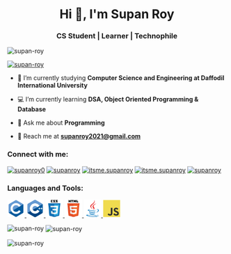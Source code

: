 <h1 align="center">Hi 👋, I'm Supan Roy</h1>
<h3 align="center">CS Student | Learner | Technophile</h3>

<p align="left"> <img src="https://komarev.com/ghpvc/?username=supan-roy&label=Profile%20views&color=0e75b6&style=flat" alt="supan-roy" /> </p>

<p align="left"> <a href="https://github.com/ryo-ma/github-profile-trophy"><img src="https://github-profile-trophy.vercel.app/?username=supan-roy" alt="supan-roy" /></a> </p>

- 🏫 I’m currently studying **Computer Science and Engineering at Daffodil International University**

- 💻 I’m currently learning **DSA, Object Oriented Programming & Database**

- 💬 Ask me about **Programming**

- 📧 Reach me at **supanroy2021@gmail.com**

<h3 align="left">Connect with me:</h3>
<p align="left">
<a href="https://twitter.com/supanroy0" target="blank"><img align="center" src="https://img.freepik.com/free-vector/new-2023-twitter-logo-x-icon-design_1017-45418.jpg?t=st=1737613913~exp=1737617513~hmac=f1ce63837d23d63e238142a0bea5ddff40baf822fab887dfc5533fbbfa94a253&w=740" alt="supanroy0" height="30" width="30" /></a>
<a href="https://linkedin.com/in/supanroy" target="blank"><img align="center" src="https://raw.githubusercontent.com/rahuldkjain/github-profile-readme-generator/master/src/images/icons/Social/linked-in-alt.svg" alt="supanroy" height="30" width="40" /></a>
<a href="https://facebook.com/supan.being.roy" target="blank"><img align="center" src="https://raw.githubusercontent.com/rahuldkjain/github-profile-readme-generator/master/src/images/icons/Social/facebook.svg" alt="itsme.supanroy" height="30" width="40" /></a>
<a href="https://instagram.com/supan.being.roy" target="blank"><img align="center" src="https://raw.githubusercontent.com/rahuldkjain/github-profile-readme-generator/master/src/images/icons/Social/instagram.svg" alt="itsme.supanroy" height="30" width="40" /></a>
<!-- <a href="https://www.hackerrank.com/supanroy" target="blank"><img align="center" src="https://raw.githubusercontent.com/rahuldkjain/github-profile-readme-generator/master/src/images/icons/Social/hackerrank.svg" alt="supanroy" height="30" width="40" /></a> -->
<a href="https://codeforces.com/profile/supanroy" target="blank"><img align="center" src="https://raw.githubusercontent.com/rahuldkjain/github-profile-readme-generator/master/src/images/icons/Social/codeforces.svg" alt="supanroy" height="30" width="40" /></a>
<!-- <a href="https://www.leetcode.com/supanroy" target="blank"><img align="center" src="https://raw.githubusercontent.com/rahuldkjain/github-profile-readme-generator/master/src/images/icons/Social/leet-code.svg" alt="supanroy" height="30" width="40" /></a> -->
</p>

<h3 align="left">Languages and Tools:</h3>
<p align="left"> <a href="https://www.cprogramming.com/" target="_blank" rel="noreferrer"> <img src="https://raw.githubusercontent.com/devicons/devicon/master/icons/c/c-original.svg" alt="c" width="40" height="40"/> </a> <a href="https://www.w3schools.com/cpp/" target="_blank" rel="noreferrer"> <img src="https://raw.githubusercontent.com/devicons/devicon/master/icons/cplusplus/cplusplus-original.svg" alt="cplusplus" width="40" height="40"/> </a> <a href="https://www.w3schools.com/css/" target="_blank" rel="noreferrer"> <img src="https://raw.githubusercontent.com/devicons/devicon/master/icons/css3/css3-original-wordmark.svg" alt="css3" width="40" height="40"/> </a> <a href="https://www.w3.org/html/" target="_blank" rel="noreferrer"> <img src="https://raw.githubusercontent.com/devicons/devicon/master/icons/html5/html5-original-wordmark.svg" alt="html5" width="40" height="40"/> </a> <a href="https://www.java.com" target="_blank" rel="noreferrer"> <img src="https://raw.githubusercontent.com/devicons/devicon/master/icons/java/java-original.svg" alt="java" width="40" height="40"/> </a> <a href="https://developer.mozilla.org/en-US/docs/Web/JavaScript" target="_blank" rel="noreferrer"> <img src="https://raw.githubusercontent.com/devicons/devicon/master/icons/javascript/javascript-original.svg" alt="javascript" width="40" height="40"/> </a> </p>

<p><img align="left" src="https://github-readme-stats.vercel.app/api/top-langs?username=supan-roy&show_icons=true&locale=en&layout=compact" alt="supan-roy" /></p>

<p>&nbsp;<img align="center" src="https://github-readme-stats.vercel.app/api?username=supan-roy&show_icons=true&locale=en" alt="supan-roy" /></p>

<p><img align="center" src="https://github-readme-streak-stats.herokuapp.com/?user=supan-roy&" alt="supan-roy" /></p>
